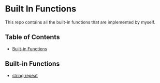 # Built In Functions

This repo contains all the built-in functions that are implemented by myself.

## Table of Contents

- [Built-in Functions](#built-in-functions)

## Built-in Functions

- [string repeat](/String_repeat/string_repeat.py)
